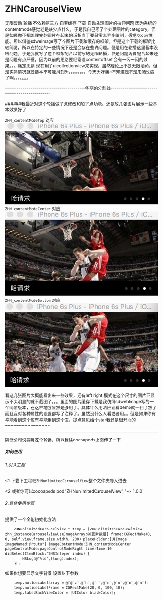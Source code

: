 # ZHNCarouselView
无限滚动 轮播 不依赖第三方 自带缓存 下载 自动处理图片的拉伸问题 因为系统的contentmode感觉老是缺少点什么，于是我自己写了个处理图片的category，但是如果你不把处理完的图片存起来的话相当于要经常去异步绘制，感觉吃cpu性能。所以借鉴sdweimage写了个图片下载和缓存的框架。但是这个下载的框架比较简易，所以在特定的一些情况下还是会存在些许问题。但是用在轮播这里基本没啥问题。于是我就写了这个框架配合以前写的无限轮播，但是问题两者配合起来还是问题有点严重，因为以前的思路要经常设contentoffset 会有一闪一闪的效果。。。痛定思痛 现在用了uicollectionview来实现，虽然理论上不是无限滚动，但是实际情况就是基本不可能滑到头。。。。。。。。今天头好痛~不知道是不是用脑过度了啊。。。。。。。

-----------------------------------------华丽的分割线-----------------------------------------------

######我最近对这个轮播做了点修改和加了点功能。还是放几张图片展示一些基本效果好了

`ZHN_contentModeTop` 对应
![top](https://raw.githubusercontent.com/zhnnnnn/ZHNCarouselView/master/top.png)
`ZHN_contentModeCenter` 对应
![center](https://raw.githubusercontent.com/zhnnnnn/ZHNCarouselView/master/center.png)
`ZHN_contentModeBottom` 对应
![bottom](https://raw.githubusercontent.com/zhnnnnn/ZHNCarouselView/master/bottom.png)


看这几张图片大概能看出来一些效果，还有left right 模式在这个尺寸的图片下显示不太明显的就不截图了。。。里面的图片缓存下载是我仿照sdwebImage写的一个简陋版本，在这种地方显然是够用了。具体什么用法应该看demo就一目了然了而且我对各种属性的设置都写了注释了。虽然没什么人看或者用。。但是如果你有幸能看到这个库有幸能用到这个库，提点意见给个star我还是很开心的~~~~~~~~~~~~~~~~


---
隔壁公司说要用这个轮播，所以我往cocoapods上面传了一下
##### 如何使用
###### 1.引入工程
<1 下载下工程吧`ZHNunlimitedCarouselView`整个文件夹导入进去

<2 或者你可以cocoapods     pod 'ZHNunlimitedCarouselView', '~> 1.0.0'
###### 2.具体使用步骤
提供了一个全能初始化方法 
```
    ZHNunlimitedCarouselView * temp = [ZHNunlimitedCarouselView zhn_instanceCarouselViewUseImageArray:@[图片数组] frame:CGRectMake(0, 0, self.view.frame.size.width, 200) placeHolder:[UIImage imageNamed:@"tutu"] imageContentMode:ZHN_contentModeCenter pageControlMode:pageControlModeRight timerTime:10 didSelectItemBlock:^(NSInteger index) {
        NSLog(@"%ld",(long)index);
    }];
```
如果你想要显示文字背景 设置以下参数
```
    temp.noticeLabelArray = @[@"z",@"h",@"n",@"n",@"n",@"n",@"n"];
    temp.noticeLabelFrame = CGRectMake(20, 0, 100, 40);
    temp.labelBackViewColor = [UIColor blackColor];
```
